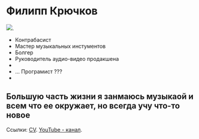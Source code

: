 # Филипп Крючков
 ![](https://meloman.ru/media/upload/photos/Крючков_900х600_hJmgvRU.820x350.jpg).
 
 - Контрабасист 
 - Мастер музыкальных инстументов 
 - Болгер 
 - Руководитель аудио-видео продакшена 
 - 
 - ... Програмист ???
 - 
## Большую часть жизни я занмаюсь музыкаой и всем что ее окружает, но всегда учу что-то новое 
 
 Ссылки:
[CV](https://meloman.ru/performer/filipp-kryuchkov/?ysclid=m4ukx44r3x60840247).
[YouTube - канал](https://www.youtube.com/@4StringsNews).




